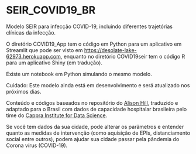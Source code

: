 # SEIR_COVID19_BR
Modelo SEIR para infecção COVID-19, incluindo diferentes trajetórias clínicas da infecção.

O diretório COVID19_App tem o código em Python para um aplicativo em Streamlit que pode ser visto em https://desolate-lake-62973.herokuapp.com, enquanto no diretório COVID19seir tem o código R para um aplicativo Shiny (em tradução).

Existe um notebook em Python simulando o mesmo modelo.

Cuidado: Este modelo ainda está em desenvolvimento e será atualizado nos próximos dias.

Conteúdo e códigos baseados no repositório do <a href="https://github.com/alsnhll/SEIR_COVID19">Alison Hill</a>, traduzido e adaptado para o Brasil com dados de capacidade hospitalar brasileira pelo time do <a href="https://www.cappra.institute">Cappra Institute for Data Science</a>.

Se você tem dados da sua cidade, pode alterar os parâmetros e entender quanto as medidas de intervenção (como aquisição de EPIs, distanciamento social entre outros), podem ajudar sua cidade passar pela pândemia do Corona vírus (COVID-19).
